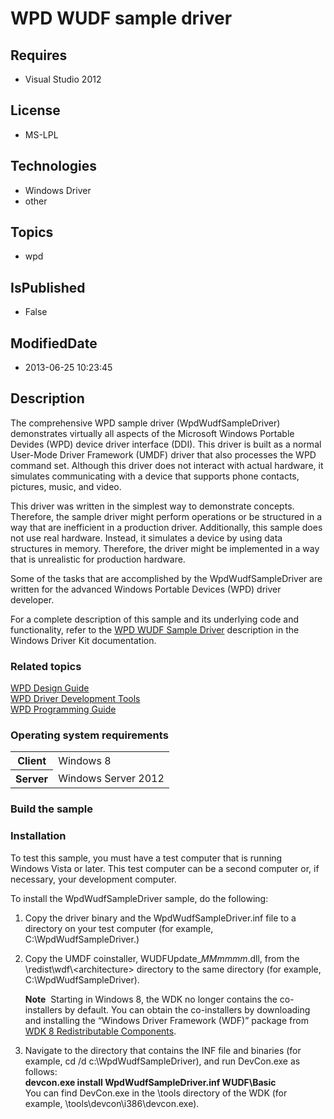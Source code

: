 # WPD WUDF sample driver
## Requires
* Visual Studio 2012
## License
* MS-LPL
## Technologies
* Windows Driver
* other
## Topics
* wpd
## IsPublished
* False
## ModifiedDate
* 2013-06-25 10:23:45
## Description

<div id="mainSection">
<p>The comprehensive WPD sample driver (WpdWudfSampleDriver) demonstrates virtually all aspects of the Microsoft Windows Portable Devides (WPD) device driver interface (DDI). This driver is built as a normal User-Mode Driver Framework (UMDF) driver that also
 processes the WPD command set. Although this driver does not interact with actual hardware, it simulates communicating with a device that supports phone contacts, pictures, music, and video.
</p>
<p>This driver was written in the simplest way to demonstrate concepts. Therefore, the sample driver might perform operations or be structured in a way that are inefficient in a production driver. Additionally, this sample does not use real hardware. Instead,
 it simulates a device by using data structures in memory. Therefore, the driver might be implemented in a way that is unrealistic for production hardware.</p>
<p>Some of the tasks that are accomplished by the WpdWudfSampleDriver are written for the advanced Windows Portable Devices (WPD) driver developer.</p>
<p>For a complete description of this sample and its underlying code and functionality, refer to the
<a href="http://msdn.microsoft.com/en-us/library/windows/hardware/ff597723">WPD WUDF Sample Driver</a> description in the Windows Driver Kit documentation.</p>
<h3><a id="related_topics"></a>Related topics</h3>
<dl><dt><a href="http://msdn.microsoft.com/en-us/library/windows/hardware/ff597864">WPD Design Guide</a>
</dt><dt><a href="http://msdn.microsoft.com/en-us/library/windows/hardware/ff597568">WPD Driver Development Tools</a>
</dt><dt><a href="http://msdn.microsoft.com/en-us/library/windows/hardware/">WPD Programming Guide</a>
</dt></dl>
<h3>Operating system requirements</h3>
<table>
<tbody>
<tr>
<th>Client</th>
<td><dt>Windows&nbsp;8 </dt></td>
</tr>
<tr>
<th>Server</th>
<td><dt>Windows Server&nbsp;2012 </dt></td>
</tr>
</tbody>
</table>
<h3>Build the sample</h3>
<h3><a id="Installation"></a><a id="installation"></a><a id="INSTALLATION"></a>Installation</h3>
<p>To test this sample, you must have a test computer that is running Windows&nbsp;Vista or later. This test computer can be a second computer or, if necessary, your development computer.</p>
<p>To install the WpdWudfSampleDriver sample, do the following:</p>
<ol>
<li>
<p>Copy the driver binary and the WpdWudfSampleDriver.inf file to a directory on your test computer (for example, C:\WpdWudfSampleDriver.)
</p>
</li><li>
<p>Copy the UMDF coinstaller, WUDFUpdate_<i>MMmmmm</i>.dll, from the \redist\wdf\&lt;architecture&gt; directory to the same directory (for example, C:\WpdWudfSampleDriver).
</p>
<p class="note"><b>Note</b>&nbsp;&nbsp;Starting in Windows&nbsp;8, the WDK no longer contains the co-installers by default. You can obtain the co-installers by downloading and installing the “Windows Driver Framework (WDF)” package from
<a href="http://go.microsoft.com/fwlink/p/?LinkID=226396">WDK 8 Redistributable Components</a>.</p>
</li><li>
<dl><dt>Navigate to the directory that contains the INF file and binaries (for example, cd /d c:\WpdWudfSampleDriver), and run DevCon.exe as follows:
</dt><dt><b>devcon.exe install WpdWudfSampleDriver.inf WUDF\Basic</b> </dt><dt>You can find DevCon.exe in the \tools directory of the WDK (for example, \tools\devcon\i386\devcon.exe).
</dt></dl>
</li></ol>
</div>
